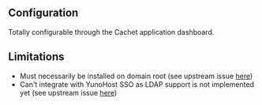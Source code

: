 ## Configuration

Totally configurable through the Cachet application dashboard.

## Limitations

- Must necessarily be installed on domain root (see upstream issue [here](https://github.com/CachetHQ/Cachet/issues/1696))
- Can't integrate with YunoHost SSO as LDAP support is not implemented yet (see upstream issue [here](https://github.com/CachetHQ/Cachet/issues/2108))
